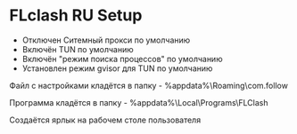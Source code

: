 # FLclash RU Setup
- Отключен Ситемный прокси по умолчанию
- Включён TUN по умолчанию
- Включён "режим поиска процессов" по умолчанию
- Установлен режим gvisor для TUN по умолчанию

Файл с настройками кладётся в папку - %appdata%\Roaming\com.follow

Программа кладётся в папку - %appdata%\Local\Programs\FLClash

Создаётся ярлык на рабочем столе пользователя